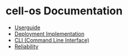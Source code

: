 cell-os Documentation
=====================

* [Userguide](userguide.md)
* [Deployment Implementation](deployment-implementation.md)
* [CLI (Command Line Interface)](cli.md)
* [Reliability](reliability.md)

